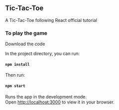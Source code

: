 ## Tic-Tac-Toe

A Tic-Tac-Toe following React official tutorial

### To play the game

Download the code

In the project directory, you can run:

#### `npm install`

Then run:

#### `npm start`

Runs the app in the development mode.\
Open [http://localhost:3000](http://localhost:3000) to view it in your browser.
